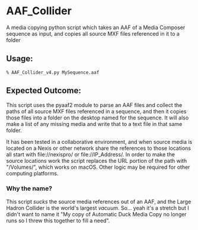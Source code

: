 # AAF_Collider
A media copying python script which takes an AAF of a Media Composer sequence as input, and copies all source MXF files referenced in it to a folder

## Usage:

```% AAF_Collider_v4.py MySequence.aaf```

## Expected Outcome:
This script uses the pyaaf2 module to parse an AAF files and collect the paths of all source MXF files referenced in a sequence, and then it copies those files into a folder on the desktop named for the sequence. It will also make a list of any missing media and write that to a text file in that same folder.

It has been tested in a collaborative environment, and when source media is located on a Nexis or other network share the references to those locations all start with file://nexispro/ or file://IP_Address/. In order to make the source locations work the script replaces the URL portion of the path with "/Volumes/", which works on macOS. Other logic may be required for other computing platforms.

### Why the name?
This script _sucks_ the source media references out of an AAF, and the Large Hadron Collider is the world's largest *vacuum*. So… yeah it's a stretch but I didn't want to name it "My copy of Automatic Duck Media Copy no longer runs so I threw this together to fill a need".
